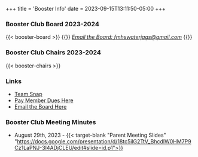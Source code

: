 +++
title = 'Booster Info'
date = 2023-09-15T13:11:50-05:00
+++

### Booster Club Board 2023-2024  
{{< booster-board >}}
{{<rawhtml>}}
<em><a href="mailto:fmhswaterjags@gmail.com">Email the Board: fmhswaterjags@gmail.com</a></em>
{{</rawhtml>}}

### Booster Club Chairs 2023-2024
{{< booster-chairs >}}  

### Links
- [Team Snap](https://go.teamsnap.com/565575/home)  
- [Pay Member Dues Here](https://fmhs-swim-dive-booster-club.square.site/)  
- [Email the Board Here](mailto:fmhswaterjags@gmail.com)

<!-- 
### Booster Club Bylaws
*insert bylaws* -->

### Booster Club Meeting Minutes
- August 29th, 2023 - {{< target-blank "Parent Meeting Slides" "https://docs.google.com/presentation/d/18tc5ilG2TtV_BhcdIW0HM7P9Cz1LaPNJ-3I4ADjCLEU/edit#slide=id.p1">}}

